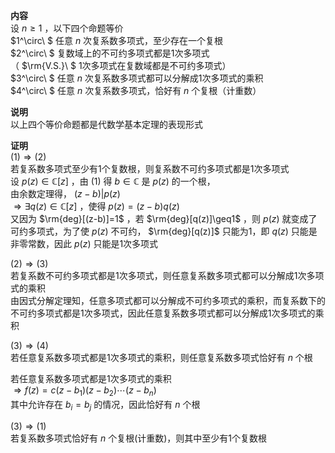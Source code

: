 **内容**  
设 $n\geq1$ ，以下四个命题等价  
 $1^\circ\ $ 任意 $n$ 次复系数多项式，至少存在一个复根  
 $2^\circ\ $ 复数域上的不可约多项式都是1次多项式  
（ $\rm{V.S.}\ $ 1次多项式在复数域都是不可约多项式）  
 $3^\circ\ $ 任意 $n$ 次复系数多项式都可以分解成1次多项式的乘积  
 $4^\circ\ $ 任意 $n$ 次复系数多项式，恰好有 $n$ 个复根（计重数）  
  
**说明**  
以上四个等价命题都是代数学基本定理的表现形式  
  
**证明**  
 $(1)\Rightarrow(2)$   
若复系数多项式至少有1个复数根，则复系数不可约多项式都是1次多项式  
设 $p(z)\in\mathbb{C}[z]$ ，由 $(1)$ 得 $b\in\mathbb{C}$ 是 $p(z)$ 的一个根，  
由余数定理得， $(z-b)|p(z)$   
 $\Rightarrow\exists q(z)\in\mathbb{C}[z]$ ，使得 $p(z)=(z-b)q(z)$   
又因为 $\rm{deg}[(z-b)]=1$ ，若 $\rm{deg}[q(z)]\geq1$ ，则 $p(z)$ 就变成了可约多项式，为了使 $p(z)$ 不可约， $\rm{deg}[q(z)]$ 只能为1，即 $q(z)$ 只能是非零常数，因此 $p(z)$ 只能是1次多项式  
  
 $(2)\Rightarrow(3)$   
若复系数不可约多项式都是1次多项式，则任意复系数多项式都可以分解成1次多项式的乘积  
由因式分解定理知，任意多项式都可以分解成不可约多项式的乘积，而复系数下的不可约多项式都是1次多项式，因此任意复系数多项式都可以分解成1次多项式的乘积  
  
 $(3)\Rightarrow(4)$   
若任意复系数多项式都是1次多项式的乘积，则任意复系数多项式恰好有 $n$ 个根  
  
若任意复系数多项式都是1次多项式的乘积  
 $\Rightarrow f(z)=c(z-b_1)(z-b_2)\cdots(z-b_n)$   
其中允许存在 $b_i=b_j$ 的情况，因此恰好有 $n$ 个根  
  
 $(3)\Rightarrow(1)$   
若复系数多项式恰好有 $n$ 个复根(计重数)，则其中至少有1个复数根  
